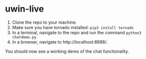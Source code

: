 # uwin-live

1) Clone the repo to your machine.
2) Make sure you have tornado installed: `pip3 install tornado`
2) In a terminal, navigate to the repo and run the command `python3 chatdemo.py`
3) In a browser, navigate to http://localhost:8888/.

You should now see a working demo of the chat functionality.
